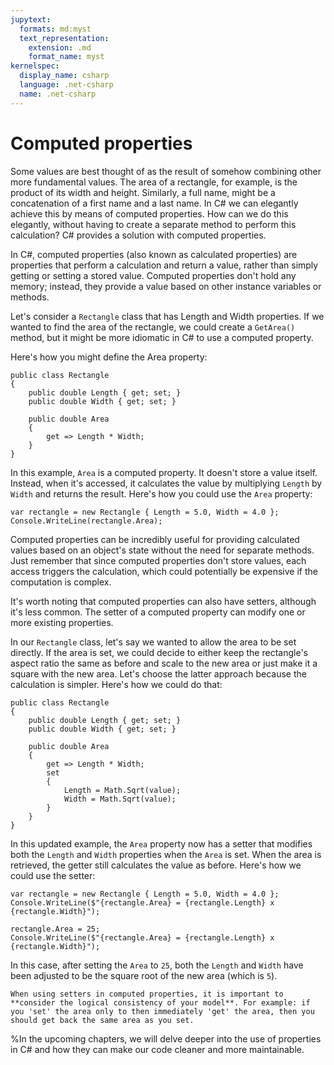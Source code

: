 ```yaml
---
jupytext:
  formats: md:myst
  text_representation:
    extension: .md
    format_name: myst
kernelspec:
  display_name: csharp
  language: .net-csharp
  name: .net-csharp
---
```


# Computed properties

Some values are best thought of as the result of somehow combining other more fundamental values.
The area of a rectangle, for example, is the product of its width and height.
Similarly, a full name, might be a concatenation of a first name and a last name.
In C# we can elegantly achieve this by means of computed properties.
How can we do this elegantly, without having to create a separate method to perform this calculation? C# provides a solution with computed properties.

In C#, computed properties (also known as calculated properties) are properties that perform a calculation and return a value, rather than simply getting or setting a stored value. Computed properties don't hold any memory; instead, they provide a value based on other instance variables or methods.

Let's consider a `Rectangle` class that has Length and Width properties. If we wanted to find the area of the rectangle, we could create a `GetArea()` method, but it might be more idiomatic in C# to use a computed property.

Here's how you might define the Area property:

```{code-cell}
public class Rectangle
{
    public double Length { get; set; }
    public double Width { get; set; }

    public double Area
    {
        get => Length * Width;
    }
}
```

In this example, `Area` is a computed property. It doesn't store a value itself. Instead, when it's accessed, it calculates the value by multiplying `Length` by `Width` and returns the result. Here's how you could use the `Area` property:

```{code-cell}
var rectangle = new Rectangle { Length = 5.0, Width = 4.0 };
Console.WriteLine(rectangle.Area);
```

Computed properties can be incredibly useful for providing calculated values based on an object's state without the need for separate methods. Just remember that since computed properties don't store values, each access triggers the calculation, which could potentially be expensive if the computation is complex.

It's worth noting that computed properties can also have setters, although it's less common. The setter of a computed property can modify one or more existing properties.

In our `Rectangle` class, let's say we wanted to allow the area to be set directly. If the area is set, we could decide to either keep the rectangle's aspect ratio the same as before and scale to the new area or just make it a square with the new area. Let's choose the latter approach because the calculation is simpler. Here's how we could do that:

```{code-cell}
public class Rectangle
{
    public double Length { get; set; }
    public double Width { get; set; }

    public double Area
    {
        get => Length * Width;
        set
        {
            Length = Math.Sqrt(value);
            Width = Math.Sqrt(value);
        }
    }
}
```

In this updated example, the `Area` property now has a setter that modifies both the `Length` and `Width` properties when the `Area` is set. When the area is retrieved, the getter still calculates the value as before. Here's how we could use the setter:

```{code-cell}
var rectangle = new Rectangle { Length = 5.0, Width = 4.0 };
Console.WriteLine($"{rectangle.Area} = {rectangle.Length} x {rectangle.Width}");
```

```{code-cell}
rectangle.Area = 25;
Console.WriteLine($"{rectangle.Area} = {rectangle.Length} x {rectangle.Width}");
```

In this case, after setting the `Area` to `25`, both the `Length` and `Width` have been adjusted to be the square root of the new area (which is `5`).

```{important}
When using setters in computed properties, it is important to **consider the logical consistency of your model**. For example: if you 'set' the area only to then immediately 'get' the area, then you should get back the same area as you set.
```

%In the upcoming chapters, we will delve deeper into the use of properties in C# and how they can make our code cleaner and more maintainable.


